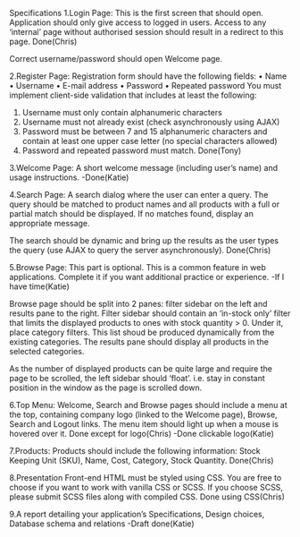 Specifications 
1.Login Page: This is the first screen that should open. Application should only give access to logged in users. Access to any ‘internal’ page without authorised session should result in a redirect to this page. Done(Chris)
 
Correct username/password should open Welcome page. 
 
2.Register Page: Registration form should have the following fields:
 • Name • Username • E-mail address • Password • Repeated password 
 You must implement client-side validation that includes at least the following:
  1. Username must only contain alphanumeric characters  
  2. Username must not already exist (check asynchronously using AJAX) 
  3. Password must be between 7 and 15 alphanumeric characters and contain at least one upper case letter (no special characters allowed) 
  4. Password and repeated password must match. Done(Tony)

3.Welcome Page: A short welcome message (including user’s name) and usage instructions. -Done(Katie)
 
4.Search Page: A search dialog where the user can enter a query.  The query should be matched to product names and all products with a full or partial match should be displayed. If no matches found, display an appropriate message. 
 
The search should be dynamic and bring up the results as the user types the query (use AJAX to query the server asynchronously). Done(Chris)
 
5.Browse Page: This part is optional. This is a common feature in web applications. Complete it if you want additional practice or experience. -If I have time(Katie)
 
Browse page should be split into 2 panes: filter sidebar on the left and results pane to the right. Filter sidebar should contain an ‘in-stock only’ filter that limits the displayed products to ones with stock quantity > 0. Under it, place category filters. This list shoud be produced dynamically from the existing categories. The results pane should display all products in the selected categories. 
 
As the number of displayed products can be quite large and require the page to be scrolled, the left sidebar should ‘float’. i.e. stay in constant position in the window as the page is scrolled down. 
 
6.Top Menu: Welcome, Search and Browse pages should include a menu at the top, containing company logo (linked to the Welcome page), Browse, Search and Logout links. The menu item should light up when a mouse is hovered over it. Done except for logo(Chris) -Done clickable logo(Katie)
 
7.Products: Products should include the following information: Stock Keeping Unit (SKU), Name, Cost, Category, Stock Quantity. Done(Chris)
 
8.Presentation Front-end HTML must be styled using CSS. You are free to choose if you want to work with vanilla CSS or SCSS. If you choose SCSS, please submit SCSS files along with compiled CSS. Done using CSS(Chris)

9.A report detailing your application’s 
  Specifications, Design choices, Database schema and relations -Draft done(Katie)

